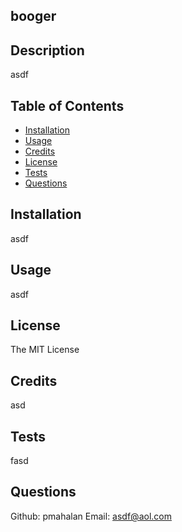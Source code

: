 ## booger

## Description
asdf
## Table of Contents
- [Installation](#installation)
- [Usage](#usage)
- [Credits](#credits)
- [License](#license)
- [Tests](#tests)
- [Questions](#questions)
## Installation
asdf
## Usage
asdf
## License
The MIT License
## Credits
asd
## Tests
fasd
## Questions
Github: pmahalan
Email: asdf@aol.com
